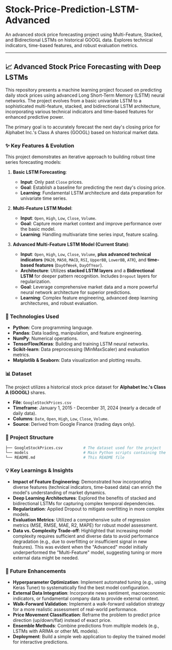 # Stock-Price-Prediction-LSTM-Advanced
An advanced stock price forecasting project using Multi-Feature, Stacked, and Bidirectional LSTMs on historical GOOGL data. Explores technical indicators, time-based features, and robust evaluation metrics.

---

## 📈 Advanced Stock Price Forecasting with Deep LSTMs

This repository presents a machine learning project focused on predicting daily stock prices using advanced Long Short-Term Memory (LSTM) neural networks. The project evolves from a basic univariate LSTM to a sophisticated multi-feature, stacked, and bidirectional LSTM architecture, incorporating various technical indicators and time-based features for enhanced predictive power.

The primary goal is to accurately forecast the next day's closing price for Alphabet Inc.'s Class A shares (GOOGL) based on historical market data.

### ✨ Key Features & Evolution

This project demonstrates an iterative approach to building robust time series forecasting models:

1.  **Basic LSTM Forecasting**:
    * **Input**: Only past `Close` prices.
    * **Goal**: Establish a baseline for predicting the next day's closing price.
    * **Learning**: Fundamental LSTM architecture and data preparation for univariate time series.

2.  **Multi-Feature LSTM Model**:
    * **Input**: `Open`, `High`, `Low`, `Close`, `Volume`.
    * **Goal**: Capture more market context and improve performance over the basic model.
    * **Learning**: Handling multivariate time series input, feature scaling.

3.  **Advanced Multi-Feature LSTM Model (Current State)**:
    * **Input**: `Open`, `High`, `Low`, `Close`, `Volume`, **plus advanced technical indicators** (`MA20`, `MA50`, `MACD`, `RSI`, `UpperBB`, `LowerBB`, `ATR`), and **time-based features** (`DayOfWeek`, `DayOfYear`).
    * **Architecture**: Utilizes **stacked LSTM layers** and a **Bidirectional LSTM** for deeper pattern recognition. Includes `Dropout` layers for regularization.
    * **Goal**: Leverage comprehensive market data and a more powerful neural network architecture for superior predictions.
    * **Learning**: Complex feature engineering, advanced deep learning architectures, and robust evaluation.

### 🚀 Technologies Used

* **Python**: Core programming language.
* **Pandas**: Data loading, manipulation, and feature engineering.
* **NumPy**: Numerical operations.
* **TensorFlow/Keras**: Building and training LSTM neural networks.
* **Scikit-learn**: Data preprocessing (MinMaxScaler) and evaluation metrics.
* **Matplotlib & Seaborn**: Data visualization and plotting results.

### 📊 Dataset

The project utilizes a historical stock price dataset for **Alphabet Inc.'s Class A (GOOGL)** shares.

* **File**: `GoogleStockPrices.csv`
* **Timeframe**: January 1, 2015 - December 31, 2024 (nearly a decade of daily data).
* **Columns**: `Date`, `Open`, `High`, `Low`, `Close`, `Volume`.
* **Source**: Derived from Google Finance (trading days only).

### 📁 Project Structure

```bash
├── GoogleStockPrices.csv         # The dataset used for the project
└── models                        # Main Python scripts containing the differnet LSTM model 
└── README.md                     # This README file
```
### 💡 Key Learnings & Insights

* **Impact of Feature Engineering**: Demonstrated how incorporating diverse features (technical indicators, time-based data) can enrich the model's understanding of market dynamics.
* **Deep Learning Architectures**: Explored the benefits of stacked and bidirectional LSTMs for capturing complex temporal dependencies.
* **Regularization**: Applied Dropout to mitigate overfitting in more complex models.
* **Evaluation Metrics**: Utilized a comprehensive suite of regression metrics (MSE, RMSE, MAE, R2, MAPE) for robust model assessment.
* **Data vs. Complexity Trade-off**: Highlighted that increasing model complexity requires sufficient and diverse data to avoid performance degradation (e.g., due to overfitting or insufficient signal in new features). This was evident when the "Advanced" model initially underperformed the "Multi-Feature" model, suggesting tuning or more external data might be needed.

### 🔮 Future Enhancements

* **Hyperparameter Optimization**: Implement automated tuning (e.g., using Keras Tuner) to systematically find the best model configuration.
* **External Data Integration**: Incorporate news sentiment, macroeconomic indicators, or fundamental company data to provide external context.
* **Walk-Forward Validation**: Implement a walk-forward validation strategy for a more realistic assessment of real-world performance.
* **Price Movement Classification**: Reframe the problem to predict price direction (up/down/flat) instead of exact price.
* **Ensemble Methods**: Combine predictions from multiple models (e.g., LSTMs with ARIMA or other ML models).
* **Deployment**: Build a simple web application to deploy the trained model for interactive predictions.

